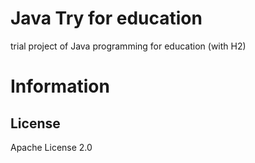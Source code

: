 Java Try for education
=======================
trial project of Java programming for education (with H2)

# Information
## License
Apache License 2.0
